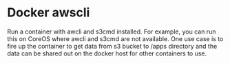Docker awscli
=============

Run a container with awcli and s3cmd installed. For example, you can
run this on CoreOS where awcli and s3cmd are not available. One
use case is to fire up the container to get data from s3 bucket to 
/apps directory and the data can be shared out on the docker host for
other containers to use.

